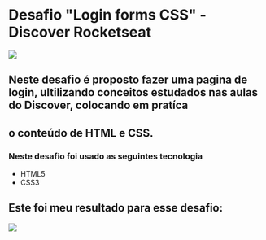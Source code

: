 # Desafio "Login forms CSS" - Discover Rocketseat

![](https://app.rocketseat.com.br/_next/image?url=%2Fassets%2Fimages%2Fdiscover%2Fchallenges%2Flogin-form-css.png&w=384&q=75)

## Neste desafio é proposto fazer uma pagina de login, ultilizando conceitos estudados nas aulas do Discover, colocando em pratíca
## o conteúdo de HTML e CSS.

### Neste desafio foi usado as seguintes tecnologia
- HTML5
- CSS3

## Este foi meu resultado para esse desafio:
![](https://jfilho-image.netlify.app/img-metatag.png)
